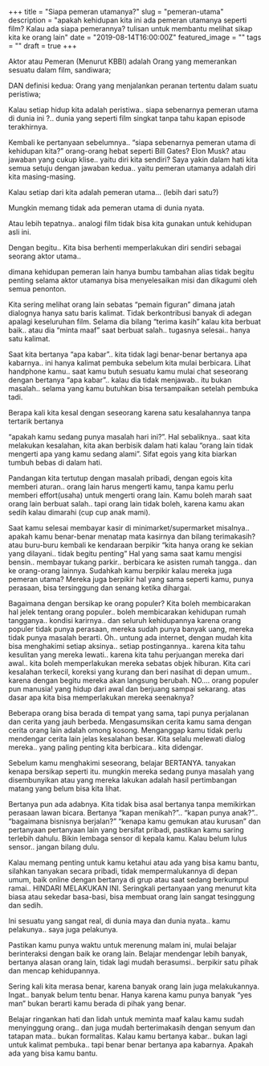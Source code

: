 +++
title = "Siapa pemeran utamanya?"
slug = "pemeran-utama"
description = "apakah kehidupan kita ini ada pemeran utamanya seperti film? Kalau ada siapa pemerannya? tulisan untuk membantu melihat sikap kita ke orang lain"
date = "2019-08-14T16:00:00Z"
featured_image = ""
tags = ""
draft = true
+++ 

Aktor atau Pemeran (Menurut KBBI) adalah Orang yang memerankan sesuatu dalam film, sandiwara;

DAN definisi kedua: Orang yang menjalankan peranan tertentu dalam suatu peristiwa;

Kalau setiap hidup kita adalah peristiwa.. siapa sebenarnya pemeran utama di dunia ini ?.. dunia yang seperti film singkat tanpa tahu kapan episode terakhirnya.

Kembali ke pertanyaan sebelumnya.. “siapa sebenarnya pemeran utama di kehidupan kita?” orang-orang hebat seperti Bill Gates? Elon Musk? atau jawaban yang cukup klise.. yaitu diri kita sendiri? Saya yakin dalam hati kita semua setuju dengan jawaban kedua.. yaitu pemeran utamanya adalah diri kita masing-masing.

Kalau setiap dari kita adalah pemeran utama… (lebih dari satu?)

Mungkin memang tidak ada pemeran utama di dunia nyata.

Atau lebih tepatnya.. analogi film tidak bisa kita gunakan untuk kehidupan asli ini.

Dengan begitu.. Kita bisa berhenti memperlakukan diri sendiri sebagai seorang aktor utama..

dimana kehidupan pemeran lain hanya bumbu tambahan alias tidak begitu penting selama aktor utamanya bisa menyelesaikan misi dan dikagumi oleh semua penonton.

Kita sering melihat orang lain sebatas “pemain figuran” dimana jatah dialognya hanya satu baris kalimat. Tidak berkontribusi banyak di adegan apalagi keseluruhan film. Selama dia bilang “terima kasih” kalau kita berbuat baik.. atau dia “minta maaf” saat berbuat salah.. tugasnya selesai.. hanya satu kalimat.

Saat kita bertanya “apa kabar”.. kita tidak lagi benar-benar bertanya apa kabarnya.. ini hanya kalimat pembuka sebelum kita mulai berbicara. Lihat handphone kamu.. saat kamu butuh sesuatu kamu mulai chat seseorang dengan bertanya “apa kabar”.. kalau dia tidak menjawab.. itu bukan masalah.. selama yang kamu butuhkan bisa tersampaikan setelah pembuka tadi.

Berapa kali kita kesal dengan seseorang karena satu kesalahannya tanpa tertarik bertanya

“apakah kamu sedang punya masalah hari ini?”. Hal sebaliknya.. saat kita melakukan kesalahan, kita akan berbisik dalam hati kalau “orang lain tidak mengerti apa yang kamu sedang alami”. Sifat egois yang kita biarkan tumbuh bebas di dalam hati.

Pandangan kita tertutup dengan masalah pribadi, dengan egois kita memberi aturan.. orang lain harus mengerti kamu, tanpa kamu perlu memberi effort(usaha) untuk mengerti orang lain. Kamu boleh marah saat orang lain berbuat salah.. tapi orang lain tidak boleh, karena kamu akan sedih kalau dimarahi (cup cup anak mami).

Saat kamu selesai membayar kasir di minimarket/supermarket misalnya.. apakah kamu benar-benar menatap mata kasirnya dan bilang terimakasih? atau buru-buru kembali ke kendaraan berpikir “kita hanya orang ke sekian yang dilayani.. tidak begitu penting” Hal yang sama saat kamu mengisi bensin.. membayar tukang parkir.. berbicara ke asisten rumah tangga.. dan ke orang-orang lainnya. Sudahkah kamu berpikir kalau mereka juga pemeran utama? Mereka juga berpikir hal yang sama seperti kamu, punya perasaan, bisa tersinggung dan senang ketika dihargai.

Bagaimana dengan bersikap ke orang populer? Kita boleh membicarakan hal jelek tentang orang populer.. boleh membicarakan kehidupan rumah tangganya.. kondisi karirnya.. dan seluruh kehidupannya karena orang populer tidak punya perasaan, mereka sudah punya banyak uang, mereka tidak punya masalah berarti.  Oh.. untung ada internet, dengan mudah kita bisa menghakimi setiap aksinya.. setiap postingannya.. karena kita tahu kesulitan yang mereka lewati.. karena kita tahu perjuangan mereka dari awal.. kita boleh memperlakukan mereka sebatas objek hiburan. Kita cari kesalahan terkecil, koreksi yang kurang dan beri nasihat di depan umum.. karena dengan begitu mereka akan langsung berubah. NO…. orang populer pun manusia! yang hidup dari awal dan berjuang sampai sekarang. atas dasar apa kita bisa memperlakukan mereka seenaknya?

Beberapa orang bisa berada di tempat yang sama, tapi punya perjalanan dan cerita yang jauh berbeda. Mengasumsikan cerita kamu sama dengan cerita orang lain adalah omong kosong. Menganggap kamu tidak perlu mendengar cerita lain jelas kesalahan besar.  Kita selalu melewati dialog mereka.. yang paling penting kita berbicara.. kita didengar.

Sebelum kamu menghakimi seseorang, belajar BERTANYA. tanyakan kenapa bersikap seperti itu. mungkin mereka sedang punya masalah yang disembunyikan atau yang mereka lakukan adalah hasil pertimbangan  matang yang belum bisa kita lihat.

Bertanya pun ada adabnya. Kita tidak bisa asal bertanya tanpa memikirkan perasaan lawan bicara. Bertanya “kapan menikah?”.. “kapan punya anak?”.. “bagaimana bisnisnya berjalan?”  “kenapa kamu gemukan atau kurusan” dan pertanyaan pertanyaan lain yang bersifat pribadi, pastikan kamu saring terlebih dahulu. Bikin lembaga sensor di kepala kamu. Kalau belum lulus sensor.. jangan bilang dulu.

Kalau memang penting untuk kamu ketahui atau ada yang bisa kamu bantu, silahkan tanyakan secara pribadi, tidak mempermalukannya di depan umum, baik online dengan bertanya di grup atau saat sedang berkumpul ramai.. HINDARI MELAKUKAN INI. Seringkali pertanyaan yang menurut kita biasa atau sekedar basa-basi, bisa membuat orang lain sangat tesinggung dan sedih.

Ini sesuatu yang sangat real, di dunia maya dan dunia nyata.. kamu pelakunya.. saya juga pelakunya.

Pastikan kamu punya waktu untuk merenung malam ini, mulai belajar berinteraksi dengan baik ke orang lain. Belajar mendengar lebih banyak, bertanya alasan orang lain, tidak lagi mudah berasumsi.. berpikir satu pihak dan mencap kehidupannya.

Sering kali kita merasa benar, karena banyak orang lain juga melakukannya. Ingat.. banyak belum tentu benar. Hanya karena kamu punya banyak “yes man” bukan berarti kamu berada di pihak yang benar.

Belajar ringankan hati dan lidah untuk meminta maaf kalau kamu sudah menyinggung orang.. dan juga mudah berterimakasih dengan senyum dan tatapan mata.. bukan formalitas. Kalau kamu bertanya kabar.. bukan lagi untuk kalimat pembuka.. tapi benar benar bertanya apa kabarnya. Apakah ada yang bisa kamu bantu.